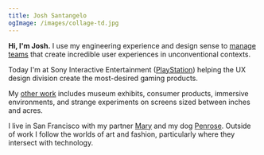 ```yaml
---
title: Josh Santangelo
ogImage: /images/collage-td.jpg
---
```


**Hi, I'm Josh.** I use my engineering experience and design sense to [manage teams](/about) that create incredible user experiences in unconventional contexts.

Today I'm at Sony Interactive Entertainment ([PlayStation](https://www.playstation.com/)) helping the UX design division create the most-desired gaming products.

My [other work](/projects) includes museum exhibits, consumer products, immersive environments, and strange experiments on screens sized between inches and acres.

I live in San Francisco with my partner [Mary](https://crumbsinmyhandbag.com/) and my dog [Penrose](https://www.instagram.com/penrose.pup/). Outside of work I follow the worlds of art and fashion, particularly where they intersect with technology.
